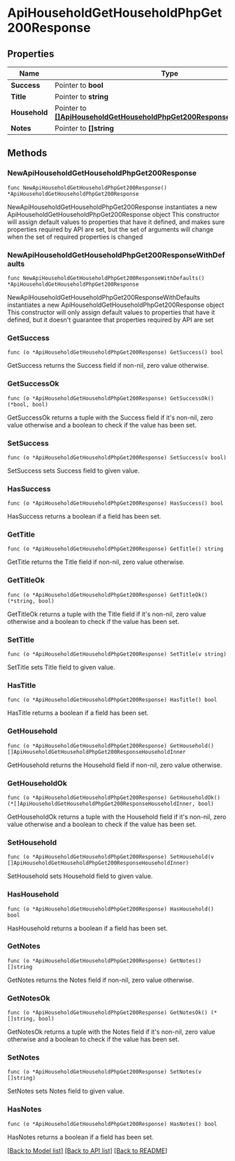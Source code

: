 # ApiHouseholdGetHouseholdPhpGet200Response

## Properties

Name | Type | Description | Notes
------------ | ------------- | ------------- | -------------
**Success** | Pointer to **bool** |  | [optional] 
**Title** | Pointer to **string** |  | [optional] 
**Household** | Pointer to [**[]ApiHouseholdGetHouseholdPhpGet200ResponseHouseholdInner**](ApiHouseholdGetHouseholdPhpGet200ResponseHouseholdInner.md) |  | [optional] 
**Notes** | Pointer to **[]string** |  | [optional] 

## Methods

### NewApiHouseholdGetHouseholdPhpGet200Response

`func NewApiHouseholdGetHouseholdPhpGet200Response() *ApiHouseholdGetHouseholdPhpGet200Response`

NewApiHouseholdGetHouseholdPhpGet200Response instantiates a new ApiHouseholdGetHouseholdPhpGet200Response object
This constructor will assign default values to properties that have it defined,
and makes sure properties required by API are set, but the set of arguments
will change when the set of required properties is changed

### NewApiHouseholdGetHouseholdPhpGet200ResponseWithDefaults

`func NewApiHouseholdGetHouseholdPhpGet200ResponseWithDefaults() *ApiHouseholdGetHouseholdPhpGet200Response`

NewApiHouseholdGetHouseholdPhpGet200ResponseWithDefaults instantiates a new ApiHouseholdGetHouseholdPhpGet200Response object
This constructor will only assign default values to properties that have it defined,
but it doesn't guarantee that properties required by API are set

### GetSuccess

`func (o *ApiHouseholdGetHouseholdPhpGet200Response) GetSuccess() bool`

GetSuccess returns the Success field if non-nil, zero value otherwise.

### GetSuccessOk

`func (o *ApiHouseholdGetHouseholdPhpGet200Response) GetSuccessOk() (*bool, bool)`

GetSuccessOk returns a tuple with the Success field if it's non-nil, zero value otherwise
and a boolean to check if the value has been set.

### SetSuccess

`func (o *ApiHouseholdGetHouseholdPhpGet200Response) SetSuccess(v bool)`

SetSuccess sets Success field to given value.

### HasSuccess

`func (o *ApiHouseholdGetHouseholdPhpGet200Response) HasSuccess() bool`

HasSuccess returns a boolean if a field has been set.

### GetTitle

`func (o *ApiHouseholdGetHouseholdPhpGet200Response) GetTitle() string`

GetTitle returns the Title field if non-nil, zero value otherwise.

### GetTitleOk

`func (o *ApiHouseholdGetHouseholdPhpGet200Response) GetTitleOk() (*string, bool)`

GetTitleOk returns a tuple with the Title field if it's non-nil, zero value otherwise
and a boolean to check if the value has been set.

### SetTitle

`func (o *ApiHouseholdGetHouseholdPhpGet200Response) SetTitle(v string)`

SetTitle sets Title field to given value.

### HasTitle

`func (o *ApiHouseholdGetHouseholdPhpGet200Response) HasTitle() bool`

HasTitle returns a boolean if a field has been set.

### GetHousehold

`func (o *ApiHouseholdGetHouseholdPhpGet200Response) GetHousehold() []ApiHouseholdGetHouseholdPhpGet200ResponseHouseholdInner`

GetHousehold returns the Household field if non-nil, zero value otherwise.

### GetHouseholdOk

`func (o *ApiHouseholdGetHouseholdPhpGet200Response) GetHouseholdOk() (*[]ApiHouseholdGetHouseholdPhpGet200ResponseHouseholdInner, bool)`

GetHouseholdOk returns a tuple with the Household field if it's non-nil, zero value otherwise
and a boolean to check if the value has been set.

### SetHousehold

`func (o *ApiHouseholdGetHouseholdPhpGet200Response) SetHousehold(v []ApiHouseholdGetHouseholdPhpGet200ResponseHouseholdInner)`

SetHousehold sets Household field to given value.

### HasHousehold

`func (o *ApiHouseholdGetHouseholdPhpGet200Response) HasHousehold() bool`

HasHousehold returns a boolean if a field has been set.

### GetNotes

`func (o *ApiHouseholdGetHouseholdPhpGet200Response) GetNotes() []string`

GetNotes returns the Notes field if non-nil, zero value otherwise.

### GetNotesOk

`func (o *ApiHouseholdGetHouseholdPhpGet200Response) GetNotesOk() (*[]string, bool)`

GetNotesOk returns a tuple with the Notes field if it's non-nil, zero value otherwise
and a boolean to check if the value has been set.

### SetNotes

`func (o *ApiHouseholdGetHouseholdPhpGet200Response) SetNotes(v []string)`

SetNotes sets Notes field to given value.

### HasNotes

`func (o *ApiHouseholdGetHouseholdPhpGet200Response) HasNotes() bool`

HasNotes returns a boolean if a field has been set.


[[Back to Model list]](../README.md#documentation-for-models) [[Back to API list]](../README.md#documentation-for-api-endpoints) [[Back to README]](../README.md)


